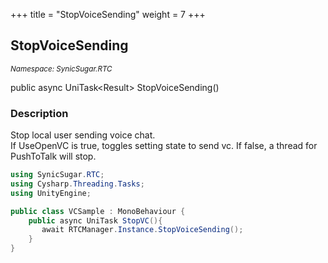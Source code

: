 +++
title = "StopVoiceSending"
weight = 7
+++
## StopVoiceSending
<small>*Namespace: SynicSugar.RTC*</small>

public async UniTask&lt;Result&gt; StopVoiceSending()


### Description
Stop local user sending voice chat.<br>
If UseOpenVC is true, toggles setting state to send vc. If false, a thread for PushToTalk will stop.<br>


```cs
using SynicSugar.RTC;
using Cysharp.Threading.Tasks;
using UnityEngine;

public class VCSample : MonoBehaviour {
    public async UniTask StopVC(){
       await RTCManager.Instance.StopVoiceSending();
    }
}
```